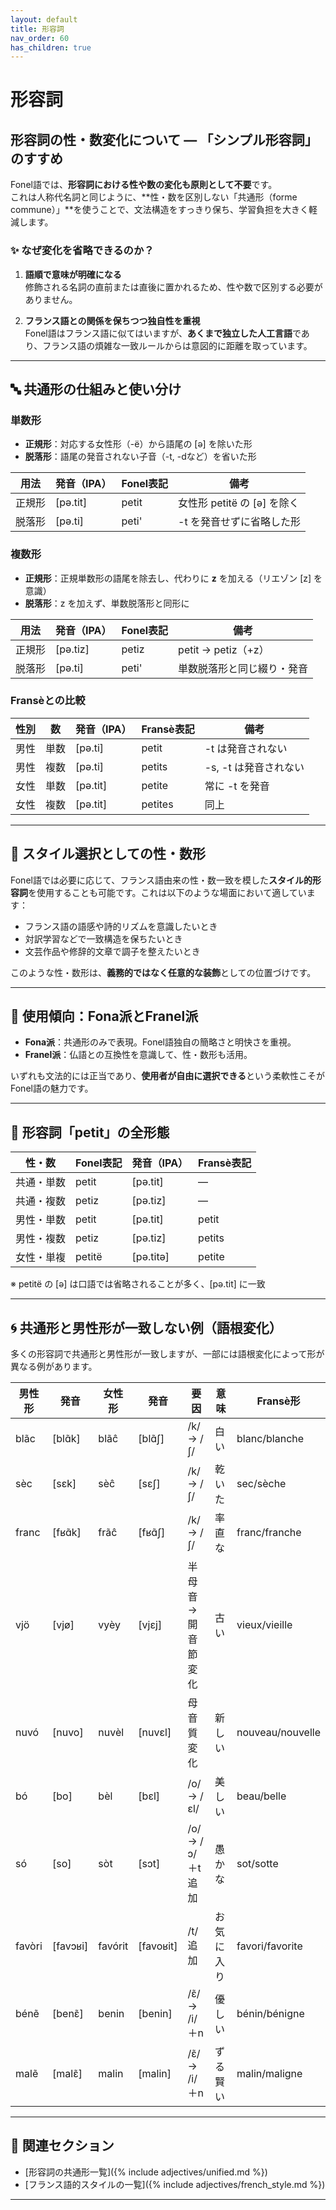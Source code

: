 ```yaml
---
layout: default
title: 形容詞
nav_order: 60
has_children: true
---
```


# 形容詞

## 形容詞の性・数変化について — 「シンプル形容詞」のすすめ

Fonel語では、**形容詞における性や数の変化も原則として不要**です。  
これは人称代名詞と同じように、**性・数を区別しない「共通形（forme commune）」**を使うことで、文法構造をすっきり保ち、学習負担を大きく軽減します。

### ✨ なぜ変化を省略できるのか？

1. **語順で意味が明確になる**  
   修飾される名詞の直前または直後に置かれるため、性や数で区別する必要がありません。

2. **フランス語との関係を保ちつつ独自性を重視**  
   Fonel語はフランス語に似てはいますが、**あくまで独立した人工言語**であり、フランス語の煩雑な一致ルールからは意図的に距離を取っています。

---

## 🔤 共通形の仕組みと使い分け

### 単数形

- **正規形**：対応する女性形（-ë）から語尾の [ə] を除いた形
- **脱落形**：語尾の発音されない子音（-t, -dなど）を省いた形

| 用法   | 発音（IPA） | Fonel表記 | 備考                          |
|--------|-------------|-----------|-------------------------------|
| 正規形 | [pə.tit]    | petit     | 女性形 petitë の [ə] を除く  |
| 脱落形 | [pə.ti]     | peti'     | -t を発音せずに省略した形     |

### 複数形

- **正規形**：正規単数形の語尾を除去し、代わりに **z** を加える（リエゾン [z] を意識）
- **脱落形**：z を加えず、単数脱落形と同形に

| 用法   | 発音（IPA） | Fonel表記 | 備考                         |
|--------|-------------|-----------|------------------------------|
| 正規形 | [pə.tiz]    | petiz     | petit → petiz（+z）         |
| 脱落形 | [pə.ti]     | peti'     | 単数脱落形と同じ綴り・発音   |

### Fransèとの比較

| 性別 | 数   | 発音（IPA） | Fransè表記  | 備考                   |
|------|------|-------------|-------------|------------------------|
| 男性 | 単数 | [pə.ti]     | petit       | -t は発音されない      |
| 男性 | 複数 | [pə.ti]     | petits      | -s, -t は発音されない  |
| 女性 | 単数 | [pə.tit]    | petite      | 常に -t を発音         |
| 女性 | 複数 | [pə.tit]    | petites     | 同上                   |

---

## 🧩 スタイル選択としての性・数形

Fonel語では必要に応じて、フランス語由来の性・数一致を模した**スタイル的形容詞**を使用することも可能です。これは以下のような場面において適しています：

- フランス語の語感や詩的リズムを意識したいとき
- 対訳学習などで一致構造を保ちたいとき
- 文芸作品や修辞的文章で調子を整えたいとき

このような性・数形は、**義務的ではなく任意的な装飾**としての位置づけです。

---

## 🧭 使用傾向：Fona派とFranel派

- **Fona派**：共通形のみで表現。Fonel語独自の簡略さと明快さを重視。
- **Franel派**：仏語との互換性を意識して、性・数形も活用。

いずれも文法的には正当であり、**使用者が自由に選択できる**という柔軟性こそがFonel語の魅力です。

---

## 📘 形容詞「petit」の全形態

| 性・数     | Fonel表記 | 発音（IPA） | Fransè表記  |
|------------|-----------|-------------|-------------|
| 共通・単数 | petit     | [pə.tit]    | —           |
| 共通・複数 | petiz     | [pə.tiz]    | —           |
| 男性・単数 | petit     | [pə.tit]    | petit       |
| 男性・複数 | petiz     | [pə.tiz]    | petits      |
| 女性・単複 | petitë    | [pə.titə]   | petite      |

※ petitë の [ə] は口語では省略されることが多く、[pə.tit] に一致

---

## 🌀 共通形と男性形が一致しない例（語根変化）

多くの形容詞で共通形と男性形が一致しますが、一部には語根変化によって形が異なる例があります。

| 男性形  | 発音     | 女性形  | 発音      | 要因                 | 意味          | Fransè形         |
|---------|----------|---------|-----------|----------------------|---------------|------------------|
| blãc    | [blɑ̃k]  | blãĉ    | [blɑ̃ʃ]   | /k/ → /ʃ/           | 白い          | blanc/blanche    |
| sèc     | [sɛk]    | sèĉ     | [sɛʃ]     | /k/ → /ʃ/           | 乾いた        | sec/sèche        |
| franc   | [fʁɑ̃k]  | frãĉ    | [fʁɑ̃ʃ]   | /k/ → /ʃ/           | 率直な        | franc/franche    |
| vjö     | [vjø]    | vyèy    | [vjɛj]    | 半母音 → 開音節変化 | 古い          | vieux/vieille    |
| nuvó    | [nuvo]   | nuvèl   | [nuvɛl]   | 母音質変化           | 新しい        | nouveau/nouvelle |
| bó      | [bo]     | bèl     | [bɛl]     | /o/ → /ɛl/          | 美しい        | beau/belle       |
| só      | [so]     | sòt     | [sɔt]     | /o/ → /ɔ/＋t追加    | 愚かな        | sot/sotte        |
| favòri  | [favɔʁi] | favórit | [favoʁit] | /t/追加              | お気に入り    | favori/favorite  |
| bénẽ    | [benɛ̃]  | benin   | [benin]   | /ɛ̃/ → /i/＋n       | 優しい        | bénin/bénigne    |
| malẽ    | [malɛ̃]  | malin   | [malin]   | /ɛ̃/ → /i/＋n       | ずる賢い      | malin/maligne    |

---

## 📂 関連セクション

- [形容詞の共通形一覧]({% include adjectives/unified.md %})  
- [フランス語的スタイルの一覧]({% include adjectives/french_style.md %})

---
